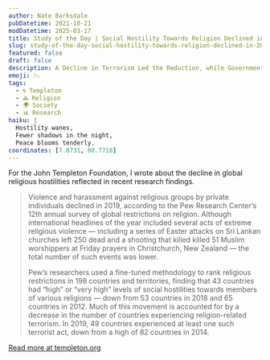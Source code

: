 ```yaml
---
author: Nate Barksdale
pubDatetime: 2021-10-21
modDatetime: 2025-03-17
title: Study of the Day | Social Hostility Towards Religion Declined in 2019, According to Recent Research
slug: study-of-the-day-social-hostility-towards-religion-declined-in-2019-according-to-recent-research
featured: false
draft: false
description: A Decline in Terrorism Led the Reduction, while Government Hostility Remained Steady
emoji: 📉
tags:
  - 🌀 Templeton
  - ⛪ Religion
  - 🌍 Society
  - 📊 Research
haiku: |
  Hostility wanes,  
  Fewer shadows in the night,  
  Peace blooms tenderly.
coordinates: [7.8731, 80.7718]
---
```


For the John Templeton Foundation, I wrote about the decline in global religious hostilities reflected in recent research findings.

> Violence and harassment against religious groups by private individuals declined in 2019, according to the Pew Research Center’s 12th annual survey of global restrictions on religion. Although international headlines of the year included several acts of extreme religious violence — including a series of Easter attacks on Sri Lankan churches left 250 dead and a shooting that killed killed 51 Muslim worshippers at Friday prayers in Christchurch, New Zealand — the total number of such events was lower.
>
> Pew’s researchers used a fine-tuned methodology to rank religious restrictions in 198 countries and territories, finding that 43 countries had “high” or “very high” levels of social hostilities towards members of various religions — down from 53 countries in 2018 and 65 countries in 2012. Much of this movement is accounted for by a decrease in the number of countries experiencing religion-related terrorism. In 2019, 49 countries experienced at least one such terrorist act, down from a high of 82 countries in 2014.

[Read more at templeton.org](https://www.templeton.org/news/social-hostility-towards-religion-declined-in-2019-according-to-recent-research)
